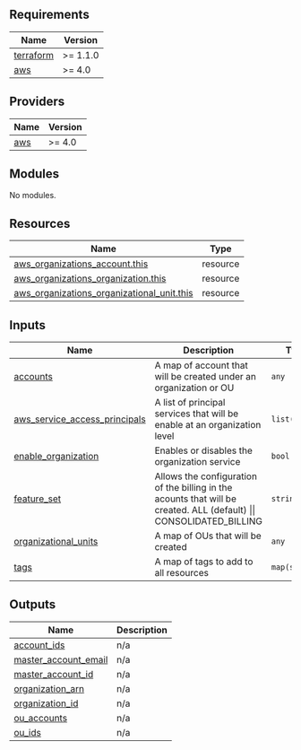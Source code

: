 ## Requirements

| Name | Version |
|------|---------|
| <a name="requirement_terraform"></a> [terraform](#requirement\_terraform) | >= 1.1.0 |
| <a name="requirement_aws"></a> [aws](#requirement\_aws) | >= 4.0 |

## Providers

| Name | Version |
|------|---------|
| <a name="provider_aws"></a> [aws](#provider\_aws) | >= 4.0 |

## Modules

No modules.

## Resources

| Name | Type |
|------|------|
| [aws_organizations_account.this](https://registry.terraform.io/providers/hashicorp/aws/latest/docs/resources/organizations_account) | resource |
| [aws_organizations_organization.this](https://registry.terraform.io/providers/hashicorp/aws/latest/docs/resources/organizations_organization) | resource |
| [aws_organizations_organizational_unit.this](https://registry.terraform.io/providers/hashicorp/aws/latest/docs/resources/organizations_organizational_unit) | resource |

## Inputs

| Name | Description | Type | Default | Required |
|------|-------------|------|---------|:--------:|
| <a name="input_accounts"></a> [accounts](#input\_accounts) | A map of account that will be created under an organization or OU | `any` | `{}` | no |
| <a name="input_aws_service_access_principals"></a> [aws\_service\_access\_principals](#input\_aws\_service\_access\_principals) | A list of principal services that will be enable at an organization level | `list(any)` | `[]` | no |
| <a name="input_enable_organization"></a> [enable\_organization](#input\_enable\_organization) | Enables or disables the organization service | `bool` | `false` | no |
| <a name="input_feature_set"></a> [feature\_set](#input\_feature\_set) | Allows the configuration of the billing in the acounts that will be created. ALL (default) \|\| CONSOLIDATED\_BILLING | `string` | `"ALL"` | no |
| <a name="input_organizational_units"></a> [organizational\_units](#input\_organizational\_units) | A map of OUs that will be created | `any` | `{}` | no |
| <a name="input_tags"></a> [tags](#input\_tags) | A map of tags to add to all resources | `map(string)` | `{}` | no |

## Outputs

| Name | Description |
|------|-------------|
| <a name="output_account_ids"></a> [account\_ids](#output\_account\_ids) | n/a |
| <a name="output_master_account_email"></a> [master\_account\_email](#output\_master\_account\_email) | n/a |
| <a name="output_master_account_id"></a> [master\_account\_id](#output\_master\_account\_id) | n/a |
| <a name="output_organization_arn"></a> [organization\_arn](#output\_organization\_arn) | n/a |
| <a name="output_organization_id"></a> [organization\_id](#output\_organization\_id) | n/a |
| <a name="output_ou_accounts"></a> [ou\_accounts](#output\_ou\_accounts) | n/a |
| <a name="output_ou_ids"></a> [ou\_ids](#output\_ou\_ids) | n/a |
